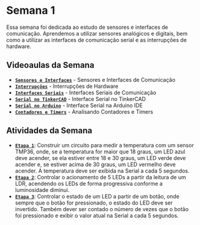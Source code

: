 # Semana 1

Essa semana foi dedicada ao estudo de sensores e interfaces de comunicação. Aprendemos a utilizar sensores analógicos e digitais, bem como a utilizar as interfaces de comunicação serial e as interrupções de hardware.

## Videoaulas da Semana

- **[`Sensores e Interfaces`](https://youtu.be/BDu_5K5z5l4)** - Sensores e Interfaces de Comunicação
- **[`Interrupções`](https://youtu.be/PqcYzCtXnD4)** - Interrupções de Hardware
- **[`Interfaces Seriais`](https://youtu.be/bqtEK7Tu9bY)** - Interfaces Seriais de Comunicação
- **[`Serial no TinkerCAD`](https://youtu.be/RbxZVsCE8Sg)** - Interface Serial no TinkerCAD
- **[`Serial no Arduino`](https://youtu.be/a5JhaJJc4VY)** - Interface Serial na Arduino IDE
- **[`Contadores e Timers`](https://youtu.be/PoRcQJ4rnXo)** - Analisando Contadores e Timers

## Atividades da Semana

- **[`Etapa 1`](./pratica_etapa_1/)**: Construir um circuito para medir a temperatura com um sensor TMP36, onde, se a temperatura for maior que 18 graus, um LED azul deve acender, se ela estiver entre 18 e 30 graus, um LED verde deve acender e, se estiver acima de 30 graus, um LED vermelho deve acender. A temperatura deve ser exibida na Serial a cada 5 segundos.
- **[`Etapa 2`](./pratica_etapa_2/)**: Controlar o acionamento de 5 LEDs a partir da leitura de um LDR, acendendo os LEDs de forma progressiva conforme a luminosidade diminui.
- **[`Etapa 3`](./pratica_etapa_3/)**: Controlar o estado de um LED a partir de um botão, onde sempre que o botão for pressionado, o estado do LED deve ser invertido. Também dever ser contado o número de vezes que o botão foi pressionado e exibir o valor atual na Serial a cada 5 segundos.